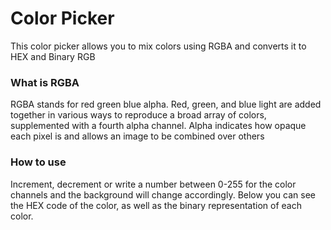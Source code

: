 # Color Picker
This color picker allows you to mix colors using RGBA and converts it to HEX and Binary RGB

### What is RGBA
RGBA stands for red green blue alpha. Red, green, and blue light are added together in various ways to reproduce a broad array of colors, supplemented with a fourth alpha channel. Alpha indicates how opaque each pixel is and allows an image to be combined over others

### How to use
Increment, decrement or write a number between 0-255 for the color channels and the background will change accordingly. Below you can see the HEX code of the color, as well as the binary representation of each color.
